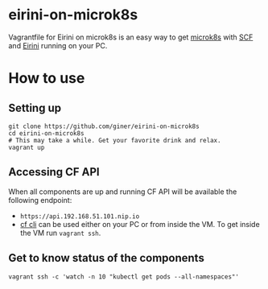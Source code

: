 # eirini-on-microk8s
Vagrantfile for Eirini on microk8s is an easy way to get [microk8s](https://microk8s.io) with [SCF](https://github.com/SUSE/scf) and [Eirini](https://github.com/cloudfoundry-incubator/eirini-release) running on your PC.

# How to use
## Setting up
```
git clone https://github.com/giner/eirini-on-microk8s
cd eirini-on-microk8s
# This may take a while. Get your favorite drink and relax.
vagrant up
```
## Accessing CF API
When all components are up and running CF API will be available the following endpoint:
- `https://api.192.168.51.101.nip.io`
- [cf cli](https://github.com/cloudfoundry/cli) can be used either on your PC or from inside the VM. To get inside the VM run `vagrant ssh`.

## Get to know status of the components
```
vagrant ssh -c 'watch -n 10 "kubectl get pods --all-namespaces"'
```
